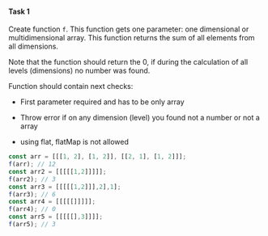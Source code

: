 #### Task 1

Create function `f`. This function gets one parameter: one dimensional or multidimensional array. This function returns the sum of all elements from all dimensions.

Note that the function should return the 0, if during the calculation of all levels (dimensions) no number was found.

Function should contain next checks:

- First parameter required and has to be only array
- Throw error if on any dimension (level) you found not a number or not a array

- using flat, flatMap is not allowed

```javascript
const arr = [[[1, 2], [1, 2]], [[2, 1], [1, 2]]];
f(arr); // 12
const arr2 = [[[[[1,2]]]]];
f(arr2); // 3
const arr3 = [[[[[1,2]]],2],1];
f(arr3); // 6
const arr4 = [[[[[]]]]];
f(arr4); // 0
const arr5 = [[[[[],3]]]];
f(arr5); // 3
```

